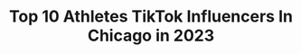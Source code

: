 ---
title: Top 10 Athletes TikTok Influencers In Chicago in 2023
description: >-
  Find top athletes TikTok influencers in Chicago in 2023. Most popular hashtags: #fyp #athlete #sports #foryou.
platform: TikTok
hits: 15
text_top: Discover the top-rated TikTok influencers on inBeat.
text_bottom: Our platform aggregates 15 TikTok influencers like this in Chicago, United States for you to connect with.
profiles:
  - username: "trevorfahnstrom"
    fullname: >-
      Trevor Fahnstrom
    bio: >-
      Actor | Athlete Chicago, IL NEW VIDEOS DAILY🔥 📩: trevorafahnstrom@gmail.com
    location: "United States"
    followers: 58900
    engagement: 2097
    commentsToLikes: 0.037837
    id: ck9skxl9xb2ui0j783zmm4l6v
    verified: false
    hashtags: "#sports, #funny, #mlb, #election"
  - username: "thatschoolcounselor"
    fullname: >-
      Thatschoolcounselor
    bio: >-
      💛 High School Counselor💛 Follow my IG for more info @thatschoolcounselor
    location: "United States"
    followers: 84200
    engagement: 1040
    commentsToLikes: 0.028450
    id: ck9rgy6iwd0t80j78xr0yiehr
    verified: false
    hashtags: "#money, #thatschoolcounselor, #fyp, #fafsa"
  - username: "fidelpittss"
    fullname: >-
      Fidelpittss
    bio: >-
      FOLLOW/INSTAGRAM ⬆️ Blessed by 300,000‼️🖤 CALI🌴17🧞‍♂️🪐BARBER💈 👻@sniper.del
    location: "United States"
    followers: 314400
    engagement: 1795
    commentsToLikes: 0.015204
    id: ckac3lagfbml40i780iuj0xaa
    verified: false
    hashtags: "#viral, #duet, #fyp, #comment"
  - username: "h_krup44"
    fullname: >-
      Hayden K
    bio: >-
      goodbye tiktok follow my insta @h.krup44 follow please!
    location: "United States"
    followers: 2409
    engagement: 957
    commentsToLikes: 0.098704
    id: ck98r83va9gtb0j78av0tgcgp
    verified: false
    hashtags: "#duet, #4upg, #xyzcba, #sports"
  - username: "seny_acro_"
    fullname: >-
      seny_acro_
    bio: >-
      https://beasttribe.com/workout-programs/ Follow my IG 👉 @senyacro🤸🏾‍♂️
    location: "United States"
    followers: 19600
    engagement: 1413
    commentsToLikes: 0.028823
    id: ckceibj3lqhh70j230vxhf6dn
    verified: false
    hashtags: "#circus, #healthyliving, #motivation, #fashionessentials"
  - username: "ran_stoppable"
    fullname: >-
      Rania 🇩🇿
    bio: >-
      🇩🇿🇩🇿 in chicagooooo
    location: "United States"
    followers: 5165
    engagement: 665
    commentsToLikes: 0.061639
    id: ckd5wp59hzx0j0j23gxofl3py
    verified: false
    hashtags: "#friends, #algeria, #foryou, #northafrican"
  - username: "luisauceee"
    fullname: >-
      Luisauceee
    bio: >-
      Like it up ⬇️⬇️⬇️ Road to 30k 🤩 Chicago 🌃
    location: "United States"
    followers: 28900
    engagement: 1496
    commentsToLikes: 0.018418
    id: ckcdkeod399nh0j23zzrxjwdj
    verified: false
    hashtags: "#sad, #funny, #girlfriend, #fyp"
  - username: "theylovejue"
    fullname: >-
      Jadennn
    bio: >-
      16 | Chicago📍 Im 5 hunnet degrees🙂
    location: "United States"
    followers: 8131
    engagement: 1235
    commentsToLikes: 0.027033
    id: ckbqcf7payq590j23xxy5gfv4
    verified: false
    hashtags: "#foruyou, #comment, #foryourpage, #xyzbca"
  - username: "allsportsbest"
    fullname: >-
      All Sports Best
    bio: >-
      Thanks for joining us on this wild journey!
    location: "United States"
    followers: 10700
    engagement: 1093
    commentsToLikes: 0.016667
    id: ckbl45g6z1m2j0j23b3u5ubhg
    verified: false
    hashtags: "#athlete, #baseball, #sports, #putting"
  - username: "nyclouthousee"
    fullname: >-
      New York Gang wya
    bio: >-
      Business Email: benandnickweldon@gmail.com Use promo code “benn” to get 10% off
    location: "United States"
    followers: 26000
    engagement: 1620
    commentsToLikes: 0.070280
    id: cka9kz60b17ur0i782wbhmp7m
    verified: false
    hashtags: "#foryou, #xyzbca, #518, #607"
---